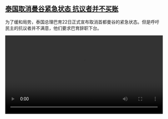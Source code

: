 <!--1603374839000-->
[泰国取消曼谷紧急状态 抗议者并不买账](https://www.dw.com/zh/%E6%B3%B0%E5%9B%BD%E5%8F%96%E6%B6%88%E6%9B%BC%E8%B0%B7%E7%B4%A7%E6%80%A5%E7%8A%B6%E6%80%81%20%E6%8A%97%E8%AE%AE%E8%80%85%E5%B9%B6%E4%B8%8D%E4%B9%B0%E8%B4%A6/a-55360694)
------

<p>为了缓和局势，泰国总理巴育22日正式宣布取消首都曼谷的紧急状态。但是呼吁民主的抗议者并不满意，他们要求巴育辞职下台。</small></p><video src="https://tvdownloaddw-a.akamaihd.net/dwtv_video/flv/vdt_zh/2020/bchi201022_001_3f8cbbchi_201022_thailand_sd_sor.mp4" controls style="width:100%"></video>
